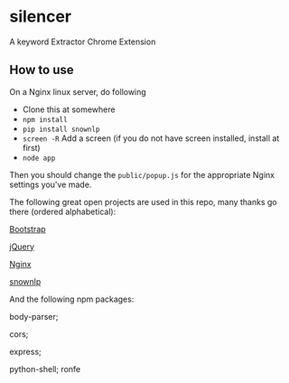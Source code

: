 # silencer
A keyword Extractor Chrome Extension

## How to use

On a Nginx linux server, do following

* Clone this at somewhere
* `npm install`
* `pip install snownlp`
* `screen -R` Add a screen (if you do not have screen installed, install at first)
* `node app`

Then you should change the `public/popup.js` for the appropriate Nginx settings you've made.

The following great open projects are used in this repo, many thanks go there (ordered alphabetical):

[Bootstrap](https://github.com/twbs/bootstrap )

[jQuery](https://github.com/jquery/jquery )

[Nginx](https://github.com/nginx/nginx )

[snownlp](https://github.com/isnowfy/snownlp )

And the following npm packages:

body-parser;

cors;

express;

python-shell;
ronfe

